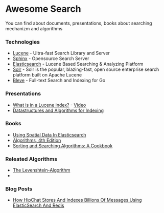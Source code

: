 # Awesome Search
You can find about documents, presentations, books about searching mechanizm and algorithms


### Technologies

 - [Lucene](https://lucene.apache.org/) - Ultra-fast Search Library and Server
 - [Sphinx](http://sphinxsearch.com/) - Opensource Search Server
 - [Elasticsearch](https://www.elastic.co/products/elasticsearch) - Lucene Based Searching & Analyzing Platform
 - [Solr](http://lucene.apache.org/solr/) - Solr is the popular, blazing-fast, open source enterprise search platform built on Apache Lucene
 - [Bleve](http://www.blevesearch.com/) - Full-text Search and Indexing for Go

### Presentations 

 - [What is in a Lucene index?](http://www.slideshare.net/lucenerevolution/what-is-inaluceneagrandfinal) - [Video](https://www.youtube.com/watch?v=T5RmMNDR5XI)
 - [Datastructures and Algorithms for Indexing](https://www.cl.cam.ac.uk/teaching/1314/InfoRtrv/lecture2.pdf)

### Books

 - [Using Spatial Data In Elasticsearch](https://mapbutcher.gitbooks.io/using-spatial-data-in-elasticsearch/content/)
 - [Algorithms, 4th Edition](http://algs4.cs.princeton.edu/home/)
 - [Sorting and Searching Algorithms: A Cookbook](https://www.cs.auckland.ac.nz/~jmor159/PLDS210/niemann/s_man.pdf)

### Releated Algorithms

 - [The Levenshtein-Algorithm](http://www.levenshtein.net/)
 - 

### Blog Posts

 - [How HipChat Stores And Indexes Billions Of Messages Using ElasticSearch And Redis](http://highscalability.com/blog/2014/1/6/how-hipchat-stores-and-indexes-billions-of-messages-using-el.html)

